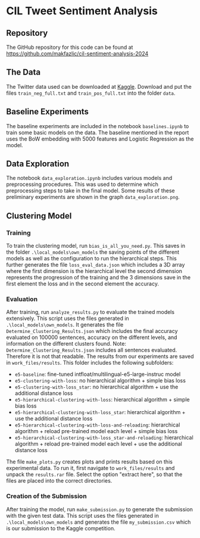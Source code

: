 # CIL Tweet Sentiment Analysis
## Repository
The GitHub repository for this code can be found at https://github.com/makfazlic/cil-sentiment-analysis-2024
## The Data
The Twitter data used can be downloaded at [Kaggle](https://www.kaggle.com/competitions/ethz-cil-text-classification-2024/data). Download and put the files `train_neg_full.txt` and `train_pos_full.txt` into the folder `data`.
## Baseline Experiments
The baseline experiments are included in the notebook `baselines.ipynb` to train some basic models on the data. The baseline mentioned in the report uses the BoW embedding with 5000 features and Logistic Regression as the model.
## Data Exploration
The notebook `data_exploration.ipynb` includes various models and preprocessing procedures. This was used to determine which preprocessing steps to take in the final model. Some results of these preliminary experiments are shown in the graph `data_exploration.png`.
## Clustering Model
### Training
To train the clustering model, run `bias_is_all_you_need.py`. This saves in the folder `.\local_models\own_models` the saving points of the different models as well as the configuration to run the hierarchical steps. This further generates the file `loss_eval_data.json` which includes a 3D array where the first dimension is the hierarchical level the second dimension represents the progression of the training and the 3 dimensions save in the first element the loss and in the second element the accuracy.
### Evaluation
After training, run `analyze_results.py` to evaluate the trained models extensively. This script uses the files generated in `.\local_models\own_models`. It generates the file `Determine_Clustering_Results.json` which includes the final accuracy evaluated on 100000 sentences, accuracy on the different levels, and information on the different clusters found. Note: `Determine_Clustering_Results.json` includes all sentences evaluated. Therefore it is not that readable. 
The results from our experiments are saved in `work_files/results`. This folder includes the following subfolders:
- `e5-baseline`: fine-tuned intfloat/multilingual-e5-large-instruc model
- `e5-clustering-with-loss`: no hierarchical algorithm + simple bias loss
- `e5-clustering-with-loss_star`: no hierarchical algorithm + use the additional distance loss
- `e5-hierarchical-clustering-with-loss`: hierarchical algorithm + simple bias loss
- `e5-hierarchical-clustering-with-loss_star`: hierarchical algorithm  + use the additional distance loss
- `e5-hierarchical-clustering-with-loss-and-reloading`: hierarchical algorithm + reload pre-trained model each level + simple bias loss
- `e5-hierarchical-clustering-with-loss_star-and-reloading`: hierarchical algorithm + reload pre-trained model each level + use the additional distance loss

The file `make_plots.py` creates plots and prints results based on this experimental data. To run it, first navigate to `work_files/results` and unpack the `results.rar` file. Select the option "extract here", so that the files are placed into the correct directories.
### Creation of the Submission
After training the model, run `make_submission.py` to generate the submission with the given test data. This script uses the files generated in `.\local_models\own_models` and generates the file `my_submission.csv` which is our submission to the Kaggle competition.
